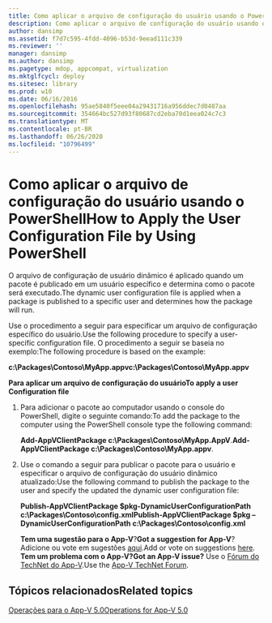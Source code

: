 ```yaml
---
title: Como aplicar o arquivo de configuração do usuário usando o PowerShell
description: Como aplicar o arquivo de configuração do usuário usando o PowerShell
author: dansimp
ms.assetid: f7d7c595-4fdd-4096-b53d-9eead111c339
ms.reviewer: ''
manager: dansimp
ms.author: dansimp
ms.pagetype: mdop, appcompat, virtualization
ms.mktglfcycl: deploy
ms.sitesec: library
ms.prod: w10
ms.date: 06/16/2016
ms.openlocfilehash: 95ae5840f5eee04a29431716a956ddec7d0487aa
ms.sourcegitcommit: 354664bc527d93f80687cd2eba70d1eea024c7c3
ms.translationtype: MT
ms.contentlocale: pt-BR
ms.lasthandoff: 06/26/2020
ms.locfileid: "10796499"
---
```

# <span data-ttu-id="3f539-103">Como aplicar o arquivo de configuração do usuário usando o PowerShell</span><span class="sxs-lookup"><span data-stu-id="3f539-103">How to Apply the User Configuration File by Using PowerShell</span></span>


<span data-ttu-id="3f539-104">O arquivo de configuração de usuário dinâmico é aplicado quando um pacote é publicado em um usuário específico e determina como o pacote será executado.</span><span class="sxs-lookup"><span data-stu-id="3f539-104">The dynamic user configuration file is applied when a package is published to a specific user and determines how the package will run.</span></span>

<span data-ttu-id="3f539-105">Use o procedimento a seguir para especificar um arquivo de configuração específico do usuário.</span><span class="sxs-lookup"><span data-stu-id="3f539-105">Use the following procedure to specify a user-specific configuration file.</span></span> <span data-ttu-id="3f539-106">O procedimento a seguir se baseia no exemplo:</span><span class="sxs-lookup"><span data-stu-id="3f539-106">The following procedure is based on the example:</span></span>

**<span data-ttu-id="3f539-107">c:\\Packages\\Contoso\\MyApp.appv</span><span class="sxs-lookup"><span data-stu-id="3f539-107">c:\\Packages\\Contoso\\MyApp.appv</span></span>**

**<span data-ttu-id="3f539-108">Para aplicar um arquivo de configuração do usuário</span><span class="sxs-lookup"><span data-stu-id="3f539-108">To apply a user Configuration file</span></span>**

1.  <span data-ttu-id="3f539-109">Para adicionar o pacote ao computador usando o console do PowerShell, digite o seguinte comando:</span><span class="sxs-lookup"><span data-stu-id="3f539-109">To add the package to the computer using the PowerShell console type the following command:</span></span>

    <span data-ttu-id="3f539-110">**Add-AppVClientPackage c:\\Packages\\Contoso\\MyApp.AppV**.</span><span class="sxs-lookup"><span data-stu-id="3f539-110">**Add-AppVClientPackage c:\\Packages\\Contoso\\MyApp.appv**.</span></span>

2.  <span data-ttu-id="3f539-111">Use o comando a seguir para publicar o pacote para o usuário e especificar o arquivo de configuração do usuário dinâmico atualizado:</span><span class="sxs-lookup"><span data-stu-id="3f539-111">Use the following command to publish the package to the user and specify the updated the dynamic user configuration file:</span></span>

    **<span data-ttu-id="3f539-112">Publish-AppVClientPackage $pkg-DynamicUserConfigurationPath c:\\Packages\\Contoso\\config.xml</span><span class="sxs-lookup"><span data-stu-id="3f539-112">Publish-AppVClientPackage $pkg –DynamicUserConfigurationPath c:\\Packages\\Contoso\\config.xml</span></span>**

    <span data-ttu-id="3f539-113">**Tem uma sugestão para o App-V**?</span><span class="sxs-lookup"><span data-stu-id="3f539-113">**Got a suggestion for App-V**?</span></span> <span data-ttu-id="3f539-114">Adicione ou vote em sugestões [aqui](http://appv.uservoice.com/forums/280448-microsoft-application-virtualization).</span><span class="sxs-lookup"><span data-stu-id="3f539-114">Add or vote on suggestions [here](http://appv.uservoice.com/forums/280448-microsoft-application-virtualization).</span></span> **<span data-ttu-id="3f539-115">Tem um problema com o App-V?</span><span class="sxs-lookup"><span data-stu-id="3f539-115">Got an App-V issue?</span></span>** <span data-ttu-id="3f539-116">Use o [Fórum do TechNet do App-V](https://social.technet.microsoft.com/Forums/home?forum=mdopappv).</span><span class="sxs-lookup"><span data-stu-id="3f539-116">Use the [App-V TechNet Forum](https://social.technet.microsoft.com/Forums/home?forum=mdopappv).</span></span>

## <span data-ttu-id="3f539-117">Tópicos relacionados</span><span class="sxs-lookup"><span data-stu-id="3f539-117">Related topics</span></span>


[<span data-ttu-id="3f539-118">Operações para o App-V 5.0</span><span class="sxs-lookup"><span data-stu-id="3f539-118">Operations for App-V 5.0</span></span>](operations-for-app-v-50.md)

 

 





